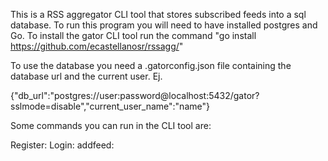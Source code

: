 This is a RSS aggregator CLI tool that stores subscribed feeds into a sql database. To run this program you will need to have installed postgres and Go. To install the gator CLI tool run the command "go install https://github.com/ecastellanosr/rssagg/"

To use the database you need a .gatorconfig.json file containing the database url and the current user. Ej.

{"db_url":"postgres://user:password@localhost:5432/gator?sslmode=disable","current_user_name":"name"}

Some commands you can run in the CLI tool are:

Register:
Login:
addfeed:
